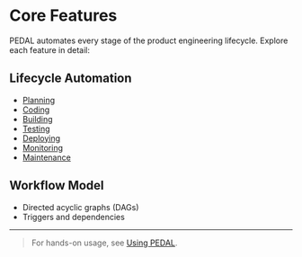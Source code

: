 # Core Features

PEDAL automates every stage of the product engineering lifecycle. Explore each feature in detail:

## Lifecycle Automation
- [Planning](planning.md)
- [Coding](coding.md)
- [Building](building.md)
- [Testing](testing.md)
- [Deploying](deploying.md)
- [Monitoring](monitoring.md)
- [Maintenance](maintenance.md)

## Workflow Model
- Directed acyclic graphs (DAGs)
- Triggers and dependencies

---

> For hands-on usage, see [Using PEDAL](../usage/cli.md). 